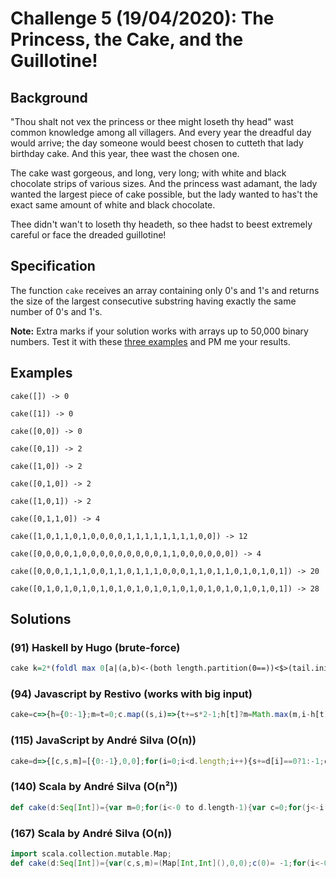 # Challenge 5 (19/04/2020): The Princess, the Cake, and the Guillotine!

## Background

"Thou shalt not vex the princess or thee might loseth thy head" wast common knowledge among all villagers. And every year the dreadful day would arrive; the day someone would beest chosen to cutteth that lady birthday cake. And this year, thee wast the chosen one. 

The cake wast gorgeous, and long, very long; with white and black chocolate strips of various sizes. And the princess wast adamant, the lady wanted the largest piece of cake possible, but the lady wanted to has't the exact same amount of white and black chocolate.

Thee didn't wan't to loseth thy headeth, so thee hadst to beest extremely careful or face the dreaded guillotine!

## Specification

The function `cake` receives an array containing only 0's and 1's and returns the size of the largest consecutive substring having exactly the same number of 0's and 1's. 

**Note:** Extra marks if your solution works with arrays up to 50,000 binary numbers. Test it with these [three examples](https://github.com/hugoferreira/golf-during-covid/tree/master/data/day5) and PM me your results.

## Examples

```
cake([]) -> 0

cake([1]) -> 0

cake([0,0]) -> 0

cake([0,1]) -> 2

cake([1,0]) -> 2

cake([0,1,0]) -> 2

cake([1,0,1]) -> 2

cake([0,1,1,0]) -> 4

cake([1,0,1,1,0,1,0,0,0,0,1,1,1,1,1,1,1,1,0,0]) -> 12

cake([0,0,0,0,1,0,0,0,0,0,0,0,0,0,1,1,0,0,0,0,0,0]) -> 4

cake([0,0,0,1,1,1,0,0,1,1,0,1,1,1,0,0,0,1,1,0,1,1,0,1,0,1,0,1]) -> 20

cake([0,1,0,1,0,1,0,1,0,1,0,1,0,1,0,1,0,1,0,1,0,1,0,1,0,1,0,1]) -> 28
```

## Solutions

### (91) Haskell by Hugo (brute-force)
```haskell
cake k=2*(foldl max 0[a|(a,b)<-(both length.partition(0==))<$>(tail.inits=<<tails k),a==b])
```

### (94) Javascript by Restivo (works with big input)
```javascript
cake=c=>{h={0:-1};m=t=0;c.map((s,i)=>{t+=s*2-1;h[t]?m=Math.max(m,i-h[t]):h[t]=''+i});return m}
```

### (115) JavaScript by André Silva (O(n))
```javascript
cake=d=>{[c,s,m]=[{0:-1},0,0];for(i=0;i<d.length;i++){s+=d[i]==0?1:-1;c[s]?(t=i-c[s],t+1>m?m=t:0):c[s]=i;}return m;}
```

### (140) Scala by André Silva (O(n²))
```scala
def cake(d:Seq[Int])={var m=0;for(i<-0 to d.length-1){var c=0;for(j<-i to d.length-1){if(d(j)==0)c-=1 else c+=1;if(c==0&&m<j-i+1)m=j-i+1}};m}
```

### (167) Scala by André Silva (O(n))
```scala
import scala.collection.mutable.Map;
def cake(d:Seq[Int])={var(c,s,m)=(Map[Int,Int](),0,0);c(0)= -1;for(i<-0 to d.length-1){s+=(if(d(i)==0)1 else -1);try{val d=i-c(s);if(d>m+1)m=d}catch{case _=>c(s)=i}};m}
```

